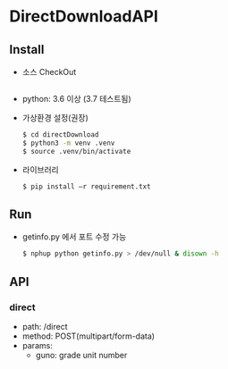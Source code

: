 # DirectDownloadAPI

## Install
	
- 소스 CheckOut
	
	```bash
	
	```

- python: 3.6 이상 (3.7 테스트됨)
- 가상환경 설정(권장)

	```bash
	$ cd directDownload
	$ python3 -m venv .venv
	$ source .venv/bin/activate
	```
	
- 라이브러리

	```bash
	$ pip install –r requirement.txt	
	```
	
## Run

- getinfo.py 에서 포트 수정 가능

    ```bash
    $ nphup python getinfo.py > /dev/null & disown -h
     ```

## API

### direct
- path: /direct
- method: POST(multipart/form-data)
- params:
	- guno: grade unit number
